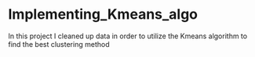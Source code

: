 # Implementing_Kmeans_algo
In this project I cleaned up data in order to utilize the Kmeans algorithm to find the best clustering method
